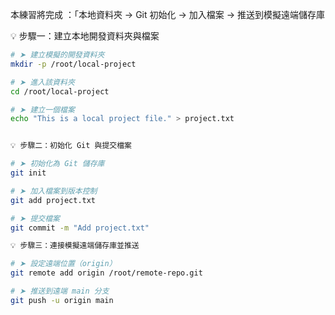 本練習將完成 ：「本地資料夾 → Git 初始化 → 加入檔案 → 推送到模擬遠端儲存庫

💡 步驟一：建立本地開發資料夾與檔案

```bash
# ➤ 建立模擬的開發資料夾
mkdir -p /root/local-project

# ➤ 進入該資料夾
cd /root/local-project

# ➤ 建立一個檔案
echo "This is a local project file." > project.txt


💡 步驟二：初始化 Git 與提交檔案

# ➤ 初始化為 Git 儲存庫
git init

# ➤ 加入檔案到版本控制
git add project.txt

# ➤ 提交檔案
git commit -m "Add project.txt"

💡 步驟三：連接模擬遠端儲存庫並推送

# ➤ 設定遠端位置（origin）
git remote add origin /root/remote-repo.git

# ➤ 推送到遠端 main 分支
git push -u origin main


```
